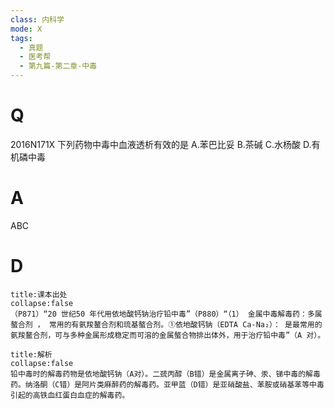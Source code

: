 ```yaml
---
class: 内科学
mode: X
tags:
  - 真题
  - 医考帮
  - 第九篇-第二章-中毒
---
```


# Q
2016N171X 下列药物中毒中血液透析有效的是
A.苯巴比妥
B.茶碱
C.水杨酸
D.有机磷中毒

# A
ABC
# D
```ad-note
title:课本出处
collapse:false
（P871）“20 世纪50 年代用依地酸钙钠治疗铅中毒”（P880）“（1） 金属中毒解毒药：多属螯合剂 ， 常用的有氨羧鳌合剂和琉基螯合剂。①依地酸钙钠（EDTA Ca-Na₂）： 是最常用的氨羧鳌合剂，可与多种金属形成稳定而可溶的金属螯合物排出体外，用于治疗铅中毒”（A 对）。
```

```ad-summary
title:解析
collapse:false
铅中毒时的解毒药物是依地酸钙钠（A对）。二巯丙醇（B错）是金属离子砷、汞、锑中毒的解毒药。纳洛酮（C错）是阿片类麻醉药的解毒药。亚甲蓝（D错）是亚硝酸盐、苯胺或硝基苯等中毒引起的高铁血红蛋白血症的解毒药。
```

